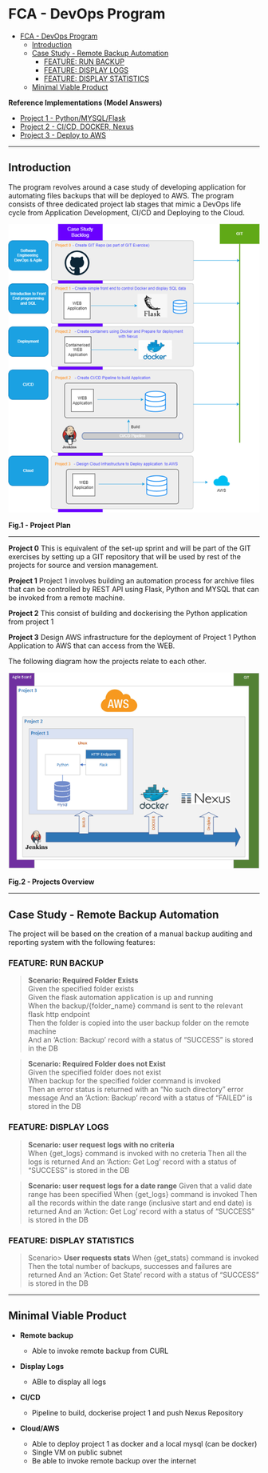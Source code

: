 # FCA - DevOps Program

<!-- TOC -->
* [FCA - DevOps Program](#fca---devops-program)
  * [Introduction](#introduction)
  * [Case Study - Remote Backup Automation](#case-study---remote-backup-automation)
    * [FEATURE: RUN BACKUP](#feature-run-backup)
    * [FEATURE: DISPLAY LOGS](#feature-display-logs)
    * [FEATURE: DISPLAY STATISTICS](#feature-display-statistics)
  * [Minimal Viable Product](#minimal-viable-product)
<!-- TOC -->

**Reference Implementations (Model Answers)**
- [Project 1 - Python/MYSQL/Flask](project1-python-flask/README.md)
- [Project 2 - CI/CD, DOCKER, Nexus](project2-jenkins-docker/README.md)
- [Project 3 - Deploy to AWS](project3-aws/README.md)

---

## Introduction
The program revolves around a case study of developing application for automating files backups that will be deployed to AWS.  The program consists of three dedicated project lab stages that mimic a DevOps life cycle from Application Development, CI/CD and Deploying to the Cloud.

![](./docs/images/project-plan.png)
<figcaption><b>Fig.1 - Project Plan</b></figcaption>

---

**Project 0**
This is equivalent of the set-up sprint and will be part of the GIT exercises by setting up a GIT repository that will be used by rest of the projects for source and version management.

**Project 1**
Project 1 involves building an automation process for archive files that can be controlled by REST API using Flask, Python and MYSQL that can be invoked from a remote machine.

**Project 2**
This consist of building and dockerising the Python application from project 1

**Project 3**
Design AWS infrastructure for the deployment of Project 1 Python Application to AWS that can  access from the WEB. 

The following diagram how the projects relate to each other. 

![](./docs/images/projects-boundary.png)
<figcaption><b>Fig.2 - Projects Overview</b></figcaption>

---

## Case Study - Remote Backup Automation
The project will be based on the creation of a manual backup auditing and reporting system with the following features:

### FEATURE: RUN BACKUP
>**Scenario: Required Folder Exists**  
Given the specified folder exists  
Given the flask automation application is up and running  
When the backup/{folder_name} command is sent to the relevant flask http endpoint  
Then the folder is copied into the user backup folder on the remote machine  
And an ‘Action: Backup’ record with a status of “SUCCESS” is stored in the DB  

>**Scenario: Required Folder does not Exist**  
Given the specified folder does not exist  
When backup for the specified folder command is invoked  
Then an error status is returned with an “No such directory” error message
And an ‘Action: Backup’ record with a status of “FAILED” is stored in the DB  

### FEATURE: DISPLAY LOGS
>**Scenario: user request logs with no criteria**  
When {get_logs} command is invoked with no creteria
Then all the logs is returned 
And an ‘Action: Get Log’ record with a status of “SUCCESS” is stored in the DB  

>**Scenario: user request logs for a date range**
Given that a valid date range has been specified 
When {get_logs} command is invoked
Then all the records within the date range (inclusive start and end date) is returned 
And an ‘Action: Get Log’ record with a status of “SUCCESS” is stored in the DB  

### FEATURE: DISPLAY STATISTICS
>Scenario> **User requests stats**
When {get_stats} command is invoked
Then the total number of backups, successes and failures are returned
And an ‘Action: Get State’ record with a status of “SUCCESS” is stored in the DB  

---

## Minimal Viable Product
- **Remote backup**
  - Able to invoke remote backup from CURL

- **Display Logs**
  - ABle to display all logs

- **CI/CD**
  - Pipeline to build, dockerise project 1 and push Nexus Repository

- **Cloud/AWS**
  - Able to deploy project 1 as docker and  a local mysql (can be docker)
  - Single VM on public subnet
  - Be able to invoke remote backup over the internet